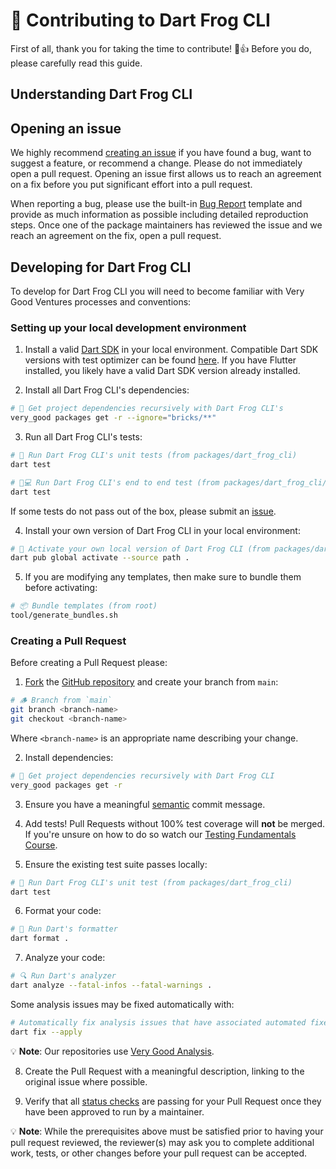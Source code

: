 # 🦄 Contributing to Dart Frog CLI

First of all, thank you for taking the time to contribute! 🎉👍 Before you do, please carefully read this guide.

## Understanding Dart Frog CLI

## Opening an issue

We highly recommend [creating an issue][bug_report_link] if you have found a bug, want to suggest a feature, or recommend a change. Please do not immediately open a pull request. Opening an issue first allows us to reach an agreement on a fix before you put significant effort into a pull request.

When reporting a bug, please use the built-in [Bug Report][bug_report_link] template and provide as much information as possible including detailed reproduction steps. Once one of the package maintainers has reviewed the issue and we reach an agreement on the fix, open a pull request.

## Developing for Dart Frog CLI

To develop for Dart Frog CLI you will need to become familiar with Very Good Ventures processes and conventions:

### Setting up your local development environment

1. Install a valid [Dart SDK](https://dart.dev/get-dart) in your local environment. Compatible Dart SDK versions with test optimizer can be found [here](https://github.com/VeryGoodOpenSource/very_good_cli/blob/main/pubspec.yaml). If you have Flutter installed, you likely have a valid Dart SDK version already installed.

2. Install all Dart Frog CLI's dependencies:

```sh
# 📂 Get project dependencies recursively with Dart Frog CLI's
very_good packages get -r --ignore="bricks/**"
```

3. Run all Dart Frog CLI's tests:

```sh
# 🧪 Run Dart Frog CLI's unit tests (from packages/dart_frog_cli)
dart test

# 🧪💻 Run Dart Frog CLI's end to end test (from packages/dart_frog_cli/e2e)
dart test
```

If some tests do not pass out of the box, please submit an [issue](https://github.com/VeryGoodOpenSource/dart_frog/issues/new/choose).

4. Install your own version of Dart Frog CLI in your local environment:

```sh
# 🚀 Activate your own local version of Dart Frog CLI (from packages/dart_frog_cli)
dart pub global activate --source path .
```

5. If you are modifying any templates, then make sure to bundle them before activating:

```sh
# 📦 Bundle templates (from root)
tool/generate_bundles.sh
```

### Creating a Pull Request

Before creating a Pull Request please:

1. [Fork](https://docs.github.com/en/get-started/quickstart/contributing-to-projects) the [GitHub repository](https://github.com/VeryGoodOpenSource/dart_frog) and create your branch from `main`:

```sh
# 🪵 Branch from `main`
git branch <branch-name>
git checkout <branch-name>
```

Where `<branch-name>` is an appropriate name describing your change.

2. Install dependencies:

```sh
# 📂 Get project dependencies recursively with Dart Frog CLI
very_good packages get -r
```

3. Ensure you have a meaningful [semantic][conventional_commits_link] commit message.

4. Add tests! Pull Requests without 100% test coverage will **not** be merged. If you're unsure on how to do so watch our [Testing Fundamentals Course](https://www.youtube.com/watch?v=M_eZg-X789w&list=PLprI2satkVdFwpxo_bjFkCxXz5RluG8FY).

5. Ensure the existing test suite passes locally:

```sh
# 🧪 Run Dart Frog CLI's unit test (from packages/dart_frog_cli)
dart test
```

6. Format your code:

```sh
# 🧼 Run Dart's formatter
dart format .
```

7. Analyze your code:

```sh
# 🔍 Run Dart's analyzer
dart analyze --fatal-infos --fatal-warnings .
```

Some analysis issues may be fixed automatically with:

```sh
# Automatically fix analysis issues that have associated automated fixes
dart fix --apply
```

💡 **Note**: Our repositories use [Very Good Analysis](https://github.com/VeryGoodOpenSource/very_good_analysis).

8. Create the Pull Request with a meaningful description, linking to the original issue where possible.

9. Verify that all [status checks](https://github.com/VeryGoodOpenSource/dart_frog/actions) are passing for your Pull Request once they have been approved to run by a maintainer.

💡 **Note**: While the prerequisites above must be satisfied prior to having your pull request reviewed, the reviewer(s) may ask you to complete additional work, tests, or other changes before your pull request can be accepted.

[conventional_commits_link]: https://www.conventionalcommits.org/en/v1.0.0
[bug_report_link]: https://github.com/VeryGoodOpenSource/dart_frog/issues/new?assignees=&labels=bug&projects=&template=bug_report.md&title=fix%3A+
[very_good_core_link]: doc/very_good_core.md
[very_good_ventures_link]: https://verygood.ventures/?utm_source=github&utm_medium=banner&utm_campaign=CLI
